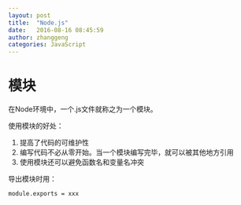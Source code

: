 ```yaml
---
layout: post
title:  "Node.js"
date:   2016-08-16 08:45:59
author: zhanggeng
categories: JavaScript
---
```


# 模块

在Node环境中，一个.js文件就称之为一个模块。

使用模块的好处：

1. 提高了代码的可维护性
2. 编写代码不必从零开始。当一个模块编写完毕，就可以被其他地方引用
3. 使用模块还可以避免函数名和变量名冲突

导出模块时用：

```
module.exports = xxx
```



